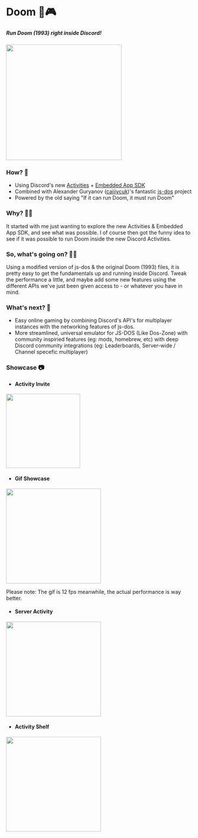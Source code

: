 # Doom 🚀🎮
##### Run Doom (1993) right inside Discord!

<img src="https://github.com/fishylunar/Discord-Doom-Activity/blob/main/Repo%20Resources/mainmenu.jpg?raw=true" width="312">

### How? 🤔
* Using Discord's new [Activities](https://discord.com/developers/docs/activities/overview "Activities") + [Embedded App SDK](https://discord.com/developers/docs/developer-tools/embedded-app-sdk "Embedded App SDK")
* Combined with Alexander Guryanov ([caiiiycuk](https://github.com/caiiiycuk "caiiiycuk"))'s fantastic [js-dos](https://github.com/caiiiycuk/js-dos "js-dos") project
* Powered by the old saying "If it can run Doom, it must run Doom"

### Why? 🙋‍♂️
It started with me just wanting to explore the new Activities & Embedded App SDK, and see what was possible. I of course then got the funny idea to see if it was possible to run Doom inside the new Discord Activities.

### So, what's going on? 🧑‍🏫
Using a modified version of js-dos & the original Doom (1993) files, it is pretty easy to get the fundamentals up and running inside Discord.
Tweak the performance a little, and maybe add some new features using the different APIs we've just been given access to - or whatever you have in mind.

### What's next? 🔮
* Easy online gaming by combining Discord's API's for multiplayer instances with the networking features  of js-dos.
* More streamlined, universal emulator for JS-DOS (Like Dos-Zone) with community inspiried features (eg: mods, homebrew, etc) with deep Discord community integrations (eg: Leaderboards, Server-wide / Channel specefic multiplayer)

### Showcase 📷
* #### Activity Invite

<img src="https://github.com/fishylunar/Discord-Doom-Activity/blob/main/Repo%20Resources/invite.png?raw=true" height="200">


* #### Gif Showcase 

<img src="https://github.com/fishylunar/Discord-Doom-Activity/blob/main/Repo%20Resources/showcase.gif" height="256">

Please note: The gif is 12 fps meanwhile, the actual performance is way better.

* #### Server Activity
<img src="https://github.com/fishylunar/Discord-Doom-Activity/blob/main/Repo%20Resources/server-activity.png" height="256">

* #### Activity Shelf
<p float=middle">
<img src="https://github.com/fishylunar/Discord-Doom-Activity/blob/main/Repo%20Resources/activity-shelf.png" height="256">
</p>
